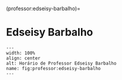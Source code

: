 (professor:edseisy-barbalho)=

# Edseisy Barbalho

```{figure} ../_static/img/professor/edseisy-barbalho.png
---
width: 100%
align: center
alt: Horário de Professor Edseisy Barbalho
name: fig:professor:edseisy-barbalho
---
```

